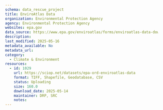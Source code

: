 ```yaml
---
schema: data_rescue_project 
title: EnviroAtlas Data
organization: Environmental Protection Agency
agency: Environmental Protection Agency
websites: epa.gov
data_source: https://www.epa.gov/enviroatlas/forms/enviroatlas-data-download
description: 
last_modified: 2025-05-16
metadata_available: No
metadata_url: 
category:
  - Climate & Environment 
resources:
  - id: 1029
    url: https://sciop.net/datasets/epa-ord-enviroatlas-data
    format: TIFF, Shapefile, Geodatabase, CSV
    status: Uploading
    size: 160.0
    download_date: 2025-05-14
    maintainer: DRP, SRC
    notes: 
---
```

